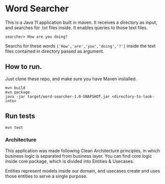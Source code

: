 # Word Searcher

This is a Java 11 application built in maven. It receives a directory as input, and searches for .txt files inside. It enables queries to those text files.

```
searcher> How are you doing?
```

Searchs for these words `['How','are','you','doing','?']` inside the text files contained in directory passed as argument.

## How to run.

Just clone these repo, and make sure you have Maven installed.

````
mvn build
mvn package
java -jar target/word-searcher-1.0-SNAPSHOT.jar <directory-to-look-into>
````

## Run tests

```
mvn test
```

### Architecture

This application was made following Clean Architecture principles, in which business logic is separated from business layer. You can find core logic inside core package, which is divided into Entities & Usecases.

Entities represent models inside our domain, and usecases create and uses those entities to serve a single purpose.